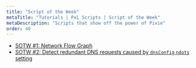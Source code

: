 ```yaml
---
title: "Script of the Week"
metaTitle: "Tutorials | PxL Scripts | Script of the Week"
metaDescription: "Scripts that show off the power of Pixie"
order: 40
---
```


- [SOTW #1: Network Flow Graph](/tutorials/pxl-scripts/script-of-the-week/script-of-the-week-1)
- [SOTW #2: Detect redundant DNS requests caused by `dnsConfig` `ndots` setting](/tutorials/pxl-scripts/script-of-the-week/script-of-the-week-2)

